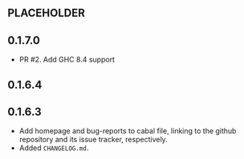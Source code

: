 PLACEHOLDER
-----

0.1.7.0
-------

* PR #2. Add GHC 8.4 support

0.1.6.4
-----

0.1.6.3
-----
* Add homepage and bug-reports to cabal file, linking to the github repository
  and its issue tracker, respectively.
* Added `CHANGELOG.md`.
